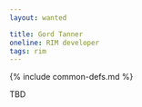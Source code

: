 ```yaml
---
layout: wanted

title: Gord Tanner
oneline: RIM developer
tags: rim
---
```

{% include common-defs.md %}

TBD
